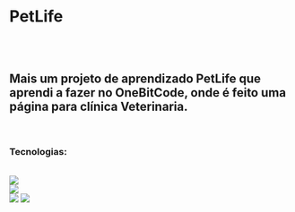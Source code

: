 <h1>PetLife</h1>
<br>
<br>
<h2> Mais um projeto de aprendizado PetLife que aprendi a fazer no OneBitCode, onde é feito uma página para clínica Veterinaria.</b></h2>

<br>
<h3>Tecnologias:</h3>
<br>
<img src="https://img.shields.io/badge/HTML5-E34F26?style=for-the-badge&logo=html5&logoColor=white"/>
<br>
<img src="https://img.shields.io/badge/CSS3-1572B6?style=for-the-badge&logo=css3&logoColor=white"/>
<br>
<img src="https://img.shields.io/badge/JavaScript-F7DF1E?style=for-the-badge&logo=javascript&logoColor=black"/>

<img src="(https://github.com/ric-adolfo/Petlife/assets/150396655/27fc42de-f0cf-40f3-ba0a-0c6f8a143df6)"/>

